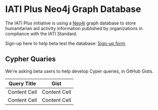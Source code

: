 # IATI Plus Neo4j Graph Database

The IATI Plus initiative is using a [Neo4j](https://neo4j.com/) graph database to store humanitarian aid activity information published by organizations in compliance with the IATI Standard.

Sign-up here to help beta test the database: [Sign-up form]().

## Cypher Quaries

We're asking beta users to help develop Cyper queries, in GitHub Gists.

| Query Title | Gist |
| ------------- | ------------- |
| Content Cell  | Content Cell  |
| Content Cell  | Content Cell  |

